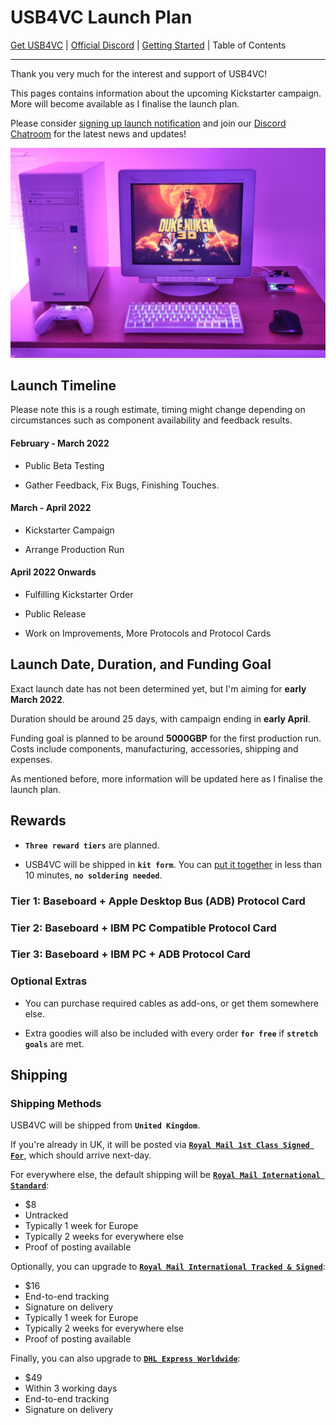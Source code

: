 # USB4VC Launch Plan

[Get USB4VC](https://www.kickstarter.com/projects/dekunukem/usb4vc-usb-inputs-on-retro-computers) | [Official Discord](https://discord.gg/HAuuh3pAmB) | [Getting Started](getting_started.md) | Table of Contents

---

Thank you very much for the interest and support of USB4VC!

This pages contains information about the upcoming Kickstarter campaign. More will become available as I finalise the launch plan.

Please consider [signing up launch notification](https://www.kickstarter.com/projects/dekunukem/usb4vc-usb-inputs-on-retro-computers) and join our [Discord Chatroom](https://discord.gg/HAuuh3pAmB) for the latest news and updates!

![Alt text](photos/duke3d.jpeg)

## Launch Timeline

Please note this is a rough estimate, timing might change depending on circumstances such as component availability and feedback results.

#### February - March 2022

* Public Beta Testing

* Gather Feedback, Fix Bugs, Finishing Touches.

#### March - April 2022

* Kickstarter Campaign

* Arrange Production Run

#### April 2022 Onwards

* Fulfilling Kickstarter Order

* Public Release

* Work on Improvements, More Protocols and Protocol Cards

## Launch Date, Duration, and Funding Goal

Exact launch date has not been determined yet, but I'm aiming for **early March 2022**.

Duration should be around 25 days, with campaign ending in **early April**.

Funding goal is planned to be around **5000GBP** for the first production run. Costs include components, manufacturing, accessories, shipping and expenses.

As mentioned before, more information will be updated here as I finalise the launch plan.

## Rewards

* **`Three reward tiers`** are planned.

* USB4VC will be shipped in **`kit form`**. You can [put it together](kit_assembly.md) in less than 10 minutes, **`no soldering needed`**.

### Tier 1: Baseboard + Apple Desktop Bus (ADB) Protocol Card


### Tier 2: Baseboard + IBM PC Compatible Protocol Card


### Tier 3: Baseboard + IBM PC + ADB Protocol Card


### Optional Extras

* You can purchase required cables as add-ons, or get them somewhere else. 

* Extra goodies will also be included with every order **`for free`** if **`stretch goals`** are met.

## Shipping

### Shipping Methods

USB4VC will be shipped from **`United Kingdom`**.

If you're already in UK, it will be posted via **[`Royal Mail 1st Class Signed For`](https://www.royalmail.com/sending/uk/signed-for-1st-class)**, which should arrive next-day.

For everywhere else, the default shipping will be **[`Royal Mail International Standard`](https://www.royalmail.com/sending/international/international-standard)**:

* $8
* Untracked
* Typically 1 week for Europe
* Typically 2 weeks for everywhere else
* Proof of posting available

Optionally, you can upgrade to **[`Royal Mail International Tracked & Signed`](https://www.royalmail.com/sending/international/international-tracked-signed)**:

* $16
* End-to-end tracking
* Signature on delivery
* Typically 1 week for Europe
* Typically 2 weeks for everywhere else
* Proof of posting available

Finally, you can also upgrade to **[`DHL Express Worldwide`](https://www.dhl.co.uk/en/express.html)**:

* $49
* Within 3 working days
* End-to-end tracking 
* Signature on delivery


